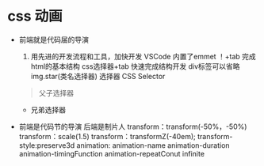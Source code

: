 # css 动画
- 前端就是代码届的导演
  1. 用先进的开发流程和工具，加快开发
   VSCode 内置了emmet
   ！+tab 完成html的基本结构
   css选择器+tab 快速完成结构开发
   div标签可以省略 img.star(类名选择器)
   选择器 CSS Selector
   > 父子选择器
   + 兄弟选择器

- 前端是代码节的导演
  后端是制片人
  transform：transform(-50%，-50%)
  transform：scale(1.5)
  transform：transformZ(-40em);
  transform-style:preserve3d
  animation: animation-name animation-duration
  animation-timingFunction
  animation-repeatConut infinite
